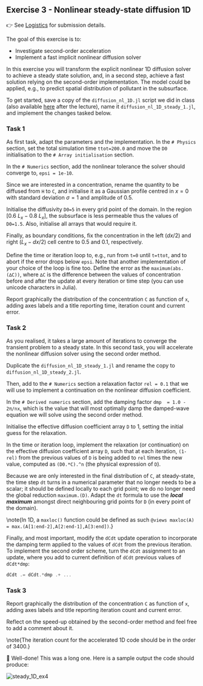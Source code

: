 <!--This file was generated, do not modify it.-->
## Exercise 3 - **Nonlinear steady-state diffusion 1D**

👉 See [Logistics](/logistics/#submission) for submission details.

The goal of this exercise is to:
- Investigate second-order acceleration
- Implement a fast implicit nonlinear diffusion solver

In this exercise you will transform the explicit nonlinear 1D diffusion solver to achieve a steady state solution, and, in a second step, achieve a fast solution relying on the second-order implementation. The model could be applied, e.g., to predict spatial distribution of pollutant in the subsurface.

To get started, save a copy of the `diffusion_nl_1D.jl` script we did in class (also available [here](https://github.com/eth-vaw-glaciology/course-101-0250-00/blob/main/scripts/) after the lecture), name it `diffusion_nl_1D_steady_1.jl`, and implement the changes tasked below.

### Task 1
As first task, adapt the parameters and the implementation. In the `# Physics` section, set the total simulation time `ttot=200.0` and move the `D0` initialisation to the `# Array initialisation` section.

In the `# Numerics` section, add the nonlinear tolerance the solver should converge to, `epsi = 1e-10`.

Since we are interested in a concentration, rename the quantity to be diffused from `H` to `C`, and initialise it as a Gaussian profile centred in $x = 0$ with standard deviation $σ=1$ and amplitude of 0.5.

Initialise the diffusivity `D0=5` in every grid point of the domain. In the region $[0.6~L_x - 0.8~L_x]$, the subsurface is less permeable thus the values of `D0=1.5`. Also, initialise all arrays that would require it.

Finally, as boundary conditions, fix the concentration in the left ($dx/2$) and right ($L_x-dx/2$) cell centre to 0.5 and 0.1, respectively.

Define the time or iteration loop to, e.g., run from `t=0` until `t=ttot`, and to abort if the error drops below `epsi`. Note that another implementation of your choice of the loop is fine too. Define the error as the `maximum(abs.(∆C))`, where `∆C` is the difference between the values of concentration before and after the update at every iteration or time step (you can use unicode characters in Julia).

Report graphically the distribution of the concentration `C` as function of `x`, adding axes labels and a title reporting time, iteration count and current error.

### Task 2
As you realised, it takes a large amount of iterations to converge the transient problem to a steady state. In this second task, you will accelerate the nonlinear diffusion solver using the second order method.

Duplicate the `diffusion_nl_1D_steady_1.jl` and rename the copy to `diffusion_nl_1D_steady_2.jl`.

Then, add to the `# Numerics` section a relaxation factor `rel = 0.1` that we will use to implement a continuation on the nonlinear diffusion coefficient.

In the `# Derived numerics` section, add the damping factor `dmp  = 1.0 - 2π/nx`, which is the value that will most optimally damp the damped-wave equation we will solve using the second order method.

Initialise the effective diffusion coefficient array `D` to 1, setting the initial guess for the relaxation.

In the time or iteration loop, implement the relaxation (or continuation) on the effective diffusion coefficient array `D`, such that at each iteration, `(1-rel)` from the previous values of `D` is being added to `rel` times the new value, computed as `(D0.*C).^n` (the physical expression of `D`).

Because we are only interested in the final distribution of `C`, at steady-state, the time step `dt` turns in a numerical parameter that no longer needs to be a scalar; it should be defined locally to each grid point; we do no longer need the global reduction `maximum.(D)`. Adapt the `dt` formula to use the _**local maximum**_ amongst direct neighbouring grid points for `D` (in every point of the domain).

\note{In 1D, a `maxloc()` function could be defined as such `@views maxloc(A) = max.(A[1:end-2],A[2:end-1],A[3:end])`.}

Finally, and most important, modify the `dCdt` update operation to incorporate the damping term applied to the values of `dCdt` from the previous iteration. To implement the second order scheme, turn the `dCdt` assignment to an update, where you add to current definition of `dCdt` previous values of `dCdt*dmp`:

```julia
dCdt .= dCdt.*dmp .+ ...
```

### Task 3

Report graphically the distribution of the concentration `C` as function of `x`, adding axes labels and title reporting iteration count and current error.

Reflect on the speed-up obtained by the second-order method and feel free to add a comment about it.

\note{The iteration count for the accelerated 1D code should be in the order of 3400.}

🎉 Well-done! This was a long one. Here is a sample output the code should produce:

![steady_1D_ex4](../assets/literate_figures/steady_1D_ex4.png)

